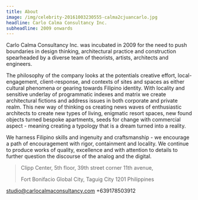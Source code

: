 ```yaml
---
title: About
image: /img/celebrity-20161003230555-calma2cjuancarlo.jpg
headline: Carlo Calma Consultancy Inc.
subheadline: 2009 onwards
---
```

Carlo Calma Consultancy Inc. was incubated in 2009 for the need to push boundaries in design thinking, architectural practice and construction spearheaded by a diverse team of theorists, artists, architects and engineers.

The philosophy of the company looks at the potentials creative effort, local-engagement, client-response, and contexts of sites and spaces as either cultural phenomena or gearing towards Filipino identity. With locality and sensitive underlay of programmatic indexes and matrix we create architectural fictions and address issues in both corporate and private realm. This new way of thinking os creating news waves of enthusiastic architects to create new types of living, enigmatic resort spaces, new found objects turned bespoke apartments, seeds for change with commercial aspect - meaning creating a typology that is a dream turned into a reality.

We harness Filipino skills and ingenuity and craftsmanship - we encourage a path of encouragement with rigor, containment and locality. We continue to produce works of quality, excellence and with attention to details to further question the discourse of the analog and the digital.

> Clipp Center, 5th floor, 39th street corner 11th avenue,
>
> Fort Bonifacio Global City, Taguig City 1201 Philippines

studio@carlocalmaconsultancy.com +639178503912
